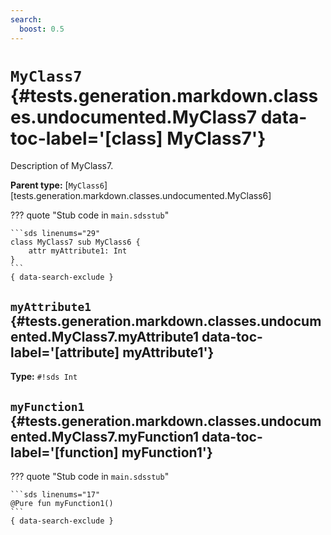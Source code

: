 ```yaml
---
search:
  boost: 0.5
---
```


[//]: # (DO NOT EDIT THIS FILE DIRECTLY. Instead, edit the corresponding stub file and execute `npm run docs:api`.)

# <code class="doc-symbol doc-symbol-class"></code> `MyClass7` {#tests.generation.markdown.classes.undocumented.MyClass7 data-toc-label='[class] MyClass7'}

Description of MyClass7.

**Parent type:** [`MyClass6`][tests.generation.markdown.classes.undocumented.MyClass6]

??? quote "Stub code in `main.sdsstub`"

    ```sds linenums="29"
    class MyClass7 sub MyClass6 {
        attr myAttribute1: Int
    }
    ```
    { data-search-exclude }

## <code class="doc-symbol doc-symbol-attribute"></code> `myAttribute1` {#tests.generation.markdown.classes.undocumented.MyClass7.myAttribute1 data-toc-label='[attribute] myAttribute1'}

**Type:** `#!sds Int`

## <code class="doc-symbol doc-symbol-function"></code> `myFunction1` {#tests.generation.markdown.classes.undocumented.MyClass7.myFunction1 data-toc-label='[function] myFunction1'}

??? quote "Stub code in `main.sdsstub`"

    ```sds linenums="17"
    @Pure fun myFunction1()
    ```
    { data-search-exclude }
